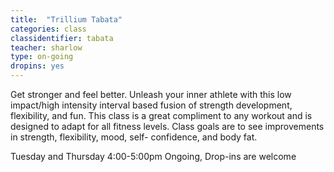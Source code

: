 ```yaml
---
title:  "Trillium Tabata"
categories: class
classidentifier: tabata
teacher: sharlow
type: on-going
dropins: yes
---
```

Get stronger and feel better. Unleash your inner athlete with this low impact/high intensity interval based fusion of strength development, flexibility, and fun. This class is a great compliment to any workout and is designed to adapt for all fitness levels. Class goals are to see improvements in strength, flexibility, mood, self- confidence, and body fat.

Tuesday and Thursday 4:00-5:00pm Ongoing, Drop-ins are welcome
